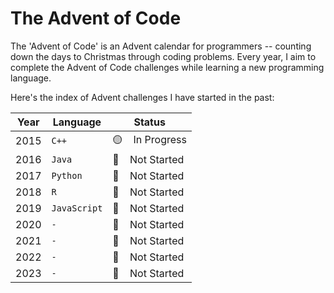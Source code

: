 # The Advent of Code

The 'Advent of Code' is an Advent calendar for programmers -- counting down the days to Christmas through coding problems. Every year, I aim to complete the Advent of Code challenges while learning a new programming language. 

Here's the index of Advent challenges I have started in the past:

Year | Language     | Status
---- | ------------ | ---------------
2015 | `C++`        | 🟡&nbsp;&nbsp;&nbsp;&nbsp;In Progress
2016 | `Java`       | 🔴&nbsp;&nbsp;&nbsp;&nbsp;Not Started
2017 | `Python`     | 🔴&nbsp;&nbsp;&nbsp;&nbsp;Not Started
2018 | `R`          | 🔴&nbsp;&nbsp;&nbsp;&nbsp;Not Started
2019 | `JavaScript` | 🔴&nbsp;&nbsp;&nbsp;&nbsp;Not Started
2020 | `-`          | 🔴&nbsp;&nbsp;&nbsp;&nbsp;Not Started
2021 | `-`          | 🔴&nbsp;&nbsp;&nbsp;&nbsp;Not Started
2022 | `-`          | 🔴&nbsp;&nbsp;&nbsp;&nbsp;Not Started
2023 | `-`          | 🔴&nbsp;&nbsp;&nbsp;&nbsp;Not Started
